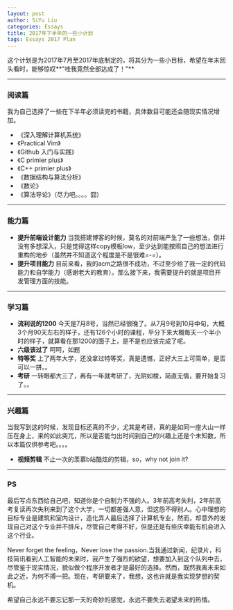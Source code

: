 ```yaml
---
layout: post
author: SiYu Liu
categories: Essays
title: 2017年下半年的一些小计划
tags: Essays 2017 Plan
---
```

 
这个计划是为2017年7月至2017年底制定的，将其分为一些小目标，希望在年末回头看时，能够惊叹**"哇我竟然全部达成了！"**  

---
### 阅读篇  
我为自己选择了一些在下半年必须读完的书籍，具体数目可能还会随现实情况增加。  

*  《深入理解计算机系统》
*  《Practical Vim》
*  《Github 入门与实践》
*  《C primier plus》
*  《C++ primier plus》
*  《数据结构与算法分析》
*  《数论》
*  《算法导论》（尽力吧。。。。囧）  








---  
### 能力篇
* **提升前端设计能力** 
  当我搭建博客的时候，莫名的对前端产生了一些想法，倒并没有多想深入，只是觉得这样copy模板low，至少达到能按照自己的想法进行重构的地步（虽然并不知道这个程度是不是很难=-=）。
* **提升项目能力** 目前来看，我的acm之路很不成功，不过至少给了我一定的代码能力和自学能力（感谢老大的教育）。那么接下来，我需要提升的就是项目开发管理方面的技能。

---
### 学习篇
* **流利说的1200** 今天是7月8号，当然已经很晚了。从7月9号到10月中旬，大概3个月90天左右的样子，还有126个小时的课程，平分下来大概每天一个半小时的样子，就算看在那1200的面子上，是不是也应该完成了呢。
* **六级该过了** 呵呵，如题
* **特等奖** 上了两年大学，还没拿过特等奖，真是遗憾，正好大三上可简单，是否可以一拼。。
* **考研** 一转眼都大三了，再有一年就考研了，光阴如梭，简直无情，要开始复习了。。  

---
### 兴趣篇
当我写到这的时候，发现目标还真的不少，尤其是考研，真的是如同一座大山一样压在身上，来的如此突兀，所以是否能匀出时间到自己的兴趣上还是个未知数，所以本篇仅供参考吧。。。。

* **视频剪辑** 不止一次的羡慕b站酷炫的剪辑，so，why not join it?

---

### PS
 最后写点东西给自己吧，知道你是个自制力不强的人。3年前高考失利，2年前高考复读再次失利来到了这个大学，一切都差强人意，但这怨不得别人。心中理想的目标专业是建筑和室内设计，造化弄人最后选择了计算机专业，然而，却意外的发现自己对这个专业并不排斥，尽管自己考得不好，但是还是有些庆幸能有机会进入这个行业。

Never forget the feeling，Never lose the passion.当我通过新闻，纪录片，科技简讯看到人工智能的未来时，我产生了强烈的欲望，想要加入到这个队列中去，尽管鉴于现实情况，貌似做个程序开发者才是最好的选择。然而，既然我离未来如此之近，为何不搏一把。现在，考研要来了，我想，这也许就是我实现梦想的契机。

希望自己永远不要忘记那一天的奇妙的感觉，永远不要失去渴望未来的热情。